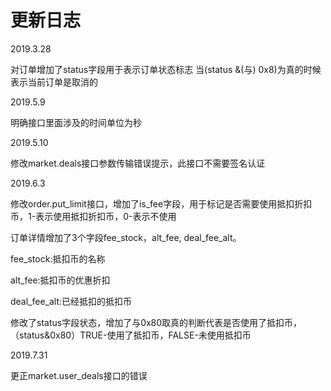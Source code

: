# 更新日志

2019.3.28

对订单增加了status字段用于表示订单状态标志
当(status &(与) 0x8)为真的时候表示当前订单是取消的

2019.5.9

明确接口里面涉及的时间单位为秒

2019.5.10

修改market.deals接口参数传输错误提示，此接口不需要签名认证

2019.6.3

修改order.put_limit接口，增加了is_fee字段，用于标记是否需要使用抵扣折扣币，1-表示使用抵扣折扣币，0-表示不使用

订单详情增加了3个字段fee_stock，alt_fee, deal_fee_alt。

fee_stock:抵扣币的名称

alt_fee:抵扣币的优惠折扣

deal_fee_alt:已经抵扣的抵扣币

修改了status字段状态，增加了与0x80取真的判断代表是否使用了抵扣币，（status&0x80）TRUE-使用了抵扣币，FALSE-未使用抵扣币

2019.7.31

更正market.user_deals接口的错误
